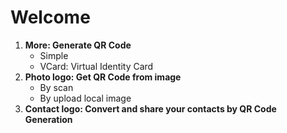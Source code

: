 # Welcome

1. **More: Generate QR Code**
   - Simple
   - VCard: Virtual Identity Card
2. **Photo logo: Get QR Code from image**
   - By scan
   - By upload local image
3. **Contact logo: Convert and share your contacts by QR Code Generation**
